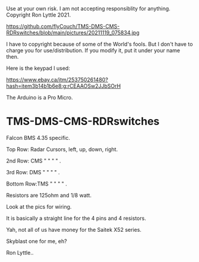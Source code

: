 Use at your own risk.
I am not accepting responsiblity for anything.
Copyright Ron Lyttle 2021.

https://github.com/flyCouch/TMS-DMS-CMS-RDRswitches/blob/main/pictures/20211119_075834.jpg



I have to copyright because of some of the World's fools.
But I don't have to charge you for use/distribution.
If you modify it, put it under your name then.

Here is the keypad I used:

https://www.ebay.ca/itm/253750261480?hash=item3b14b1b6e8:g:rCEAAOSw2JJbSOrH 

The Arduino is a Pro Micro.


# TMS-DMS-CMS-RDRswitches

Falcon BMS 4.35 specific.


Top Row:   Radar Cursors, left, up, down, right.

2nd Row:   CMS              "    "    "     "  .

3rd Row:   DMS              "    "    "     "  .

Bottom Row:TMS              "    "    "     "  .



Resistors are 125ohm and 1/8 watt.

Look at the pics for wiring. 

It is basically a straight line for the 4 pins and 4 resistors.

Yah, not all of us have money for the Saitek X52 series.

Skyblast one for me, eh?

Ron Lyttle..
